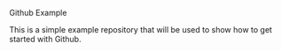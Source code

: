 Github Example


This is a simple example repository that will be used to show how to get started with Github.
